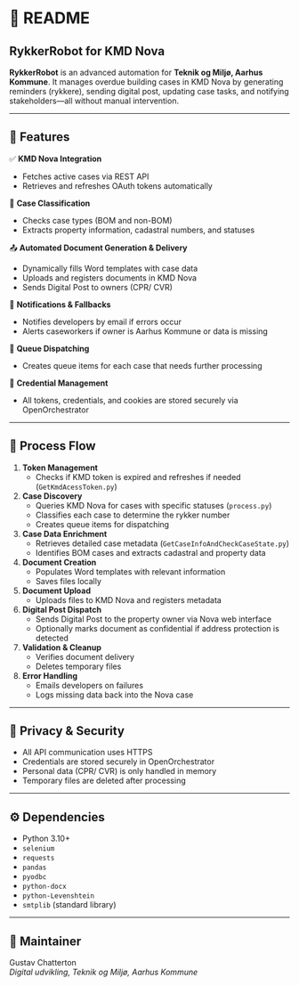
# 📄 README

## RykkerRobot for KMD Nova

**RykkerRobot** is an advanced automation for **Teknik og Miljø, Aarhus Kommune**. It manages overdue building cases in KMD Nova by generating reminders (rykkere), sending digital post, updating case tasks, and notifying stakeholders—all without manual intervention.

---

## 🚀 Features

✅ **KMD Nova Integration**
- Fetches active cases via REST API
- Retrieves and refreshes OAuth tokens automatically

🧾 **Case Classification**
- Checks case types (BOM and non-BOM)
- Extracts property information, cadastral numbers, and statuses

📤 **Automated Document Generation & Delivery**
- Dynamically fills Word templates with case data
- Uploads and registers documents in KMD Nova
- Sends Digital Post to owners (CPR/ CVR)

📧 **Notifications & Fallbacks**
- Notifies developers by email if errors occur
- Alerts caseworkers if owner is Aarhus Kommune or data is missing

🔄 **Queue Dispatching**
- Creates queue items for each case that needs further processing

🔐 **Credential Management**
- All tokens, credentials, and cookies are stored securely via OpenOrchestrator

---

## 🧭 Process Flow

1. **Token Management**
   - Checks if KMD token is expired and refreshes if needed (`GetKmdAcessToken.py`)
2. **Case Discovery**
   - Queries KMD Nova for cases with specific statuses (`process.py`)
   - Classifies each case to determine the rykker number
   - Creates queue items for dispatching
3. **Case Data Enrichment**
   - Retrieves detailed case metadata (`GetCaseInfoAndCheckCaseState.py`)
   - Identifies BOM cases and extracts cadastral and property data
4. **Document Creation**
   - Populates Word templates with relevant information
   - Saves files locally
5. **Document Upload**
   - Uploads files to KMD Nova and registers metadata
6. **Digital Post Dispatch**
   - Sends Digital Post to the property owner via Nova web interface
   - Optionally marks document as confidential if address protection is detected
7. **Validation & Cleanup**
   - Verifies document delivery
   - Deletes temporary files
8. **Error Handling**
   - Emails developers on failures
   - Logs missing data back into the Nova case

---

## 🔐 Privacy & Security

- All API communication uses HTTPS
- Credentials are stored securely in OpenOrchestrator
- Personal data (CPR/ CVR) is only handled in memory
- Temporary files are deleted after processing

---

## ⚙️ Dependencies

- Python 3.10+
- `selenium`
- `requests`
- `pandas`
- `pyodbc`
- `python-docx`
- `python-Levenshtein`
- `smtplib` (standard library)

---

## 👷 Maintainer

Gustav Chatterton  
*Digital udvikling, Teknik og Miljø, Aarhus Kommune*
